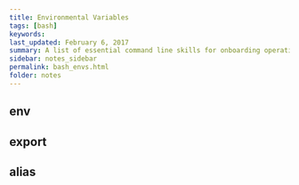 ```yaml
---
title: Environmental Variables 
tags: [bash]
keywords:  
last_updated: February 6, 2017
summary: A list of essential command line skills for onboarding operations team members.
sidebar: notes_sidebar
permalink: bash_envs.html
folder: notes 
---
```


## env

## export 

## alias 

